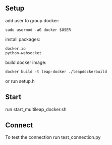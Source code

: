 
## Setup

add user to group docker:

    sudo usermod -aG docker $USER

install packages:

    docker.io
    python-websocket

build docker image:

    docker build -t leap-docker ./leapdockerbuild

or run setup.h

## Start

run start_multileap_docker.sh


## Connect

To test the connection run test_connection.py <host> <port>
